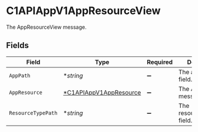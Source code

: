 # C1APIAppV1AppResourceView

The AppResourceView message.


## Fields

| Field                                                                  | Type                                                                   | Required                                                               | Description                                                            |
| ---------------------------------------------------------------------- | ---------------------------------------------------------------------- | ---------------------------------------------------------------------- | ---------------------------------------------------------------------- |
| `AppPath`                                                              | **string*                                                              | :heavy_minus_sign:                                                     | The appPath field.                                                     |
| `AppResource`                                                          | [*C1APIAppV1AppResource](../../models/shared/c1apiappv1appresource.md) | :heavy_minus_sign:                                                     | The AppResource message.                                               |
| `ResourceTypePath`                                                     | **string*                                                              | :heavy_minus_sign:                                                     | The resourceTypePath field.                                            |